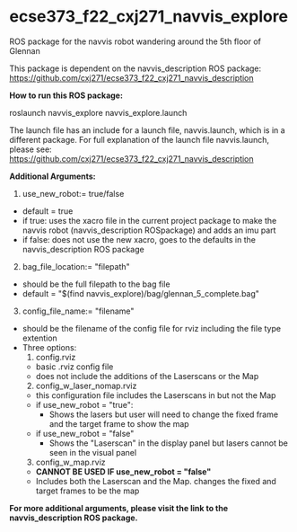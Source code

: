 # ecse373_f22_cxj271_navvis_explore
ROS package for the navvis robot wandering around the 5th floor of Glennan

This package is dependent on the navvis_description ROS package:
https://github.com/cxj271/ecse373_f22_cxj271_navvis_description 


**How to run this ROS package:** 

roslaunch navvis_explore navvis_explore.launch

The launch file has an include for a launch file, navvis.launch, which is in a different package. 
For full explanation of the launch file navvis.launch, please see:
https://github.com/cxj271/ecse373_f22_cxj271_navvis_description 


**Additional Arguments:**
1. use_new_robot:= true/false
  - default = true
  - if true: uses the xacro file in the current project package to make the navvis robot (navvis_description ROSpackage) and adds an imu part
  - if false: does not use the new xacro, goes to the defaults in the navvis_description ROS package


2. bag_file_location:= "filepath"
  - should be the full filepath to the bag file
  - default = "$(find navvis_explore)/bag/glennan_5_complete.bag"


3. config_file_name:= "filename"
  - should be the filename of the config file for rviz including the file type extention
  - Three options: 
    1. config.rviz
      - basic .rviz config file
      - does not include the additions of the Laserscans or the Map
    2. config_w_laser_nomap.rviz
      - this configuration file includes the Laserscans in but not the Map
      - if use_new_robot = "true":
        - Shows the lasers but user will need to change the fixed frame and the target frame to show the map
      - if use_new_robot = "false"
        - Shows the "Laserscan" in the display panel but lasers cannot be seen in the visual panel
    3. config_w_map.rviz
      - **CANNOT BE USED IF use_new_robot = "false"**
      - Includes both the Laserscan and the Map. changes the fixed and target frames to be the map

**For more additional arguments, please visit the link to the navvis_description ROS package.**
